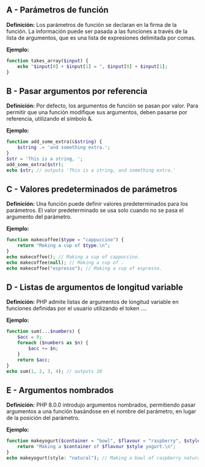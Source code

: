 ## A - Parámetros de función

**Definición:** Los parámetros de función se declaran en la firma de la función. La información puede ser pasada a las funciones a través de la lista de argumentos, que es una lista de expresiones delimitada por comas.

**Ejemplo:**

```php
function takes_array($input) {
    echo "$input[0] + $input[1] = ", $input[0] + $input[1];
}
```

## B - Pasar argumentos por referencia

**Definición:** Por defecto, los argumentos de función se pasan por valor. Para permitir que una función modifique sus argumentos, deben pasarse por referencia, utilizando el símbolo &.

**Ejemplo:**

```php
function add_some_extra(&$string) {
    $string .= 'and something extra.';
}
$str = 'This is a string, ';
add_some_extra($str);
echo $str; // outputs 'This is a string, and something extra.'
```

## C - Valores predeterminados de parámetros

**Definición:** Una función puede definir valores predeterminados para los parámetros. El valor predeterminado se usa solo cuando no se pasa el argumento del parámetro.

**Ejemplo:**

```php
function makecoffee($type = "cappuccino") {
    return "Making a cup of $type.\n";
}
echo makecoffee(); // Making a cup of cappuccino.
echo makecoffee(null); // Making a cup of .
echo makecoffee("espresso"); // Making a cup of espresso.
```

## D - Listas de argumentos de longitud variable

**Definición:** PHP admite listas de argumentos de longitud variable en funciones definidas por el usuario utilizando el token ....

**Ejemplo:**

```php
function sum(...$numbers) {
    $acc = 0;
    foreach ($numbers as $n) {
        $acc += $n;
    }
    return $acc;
}
echo sum(1, 2, 3, 4); // outputs 10
```

## E - Argumentos nombrados

**Definición:** PHP 8.0.0 introdujo argumentos nombrados, permitiendo pasar argumentos a una función basándose en el nombre del parámetro, en lugar de la posición del parámetro.

**Ejemplo:**

```php
function makeyogurt($container = "bowl", $flavour = "raspberry", $style = "Greek") {
    return "Making a $container of $flavour $style yogurt.\n";
}
echo makeyogurt(style: "natural"); // Making a bowl of raspberry natural yogurt.
```
